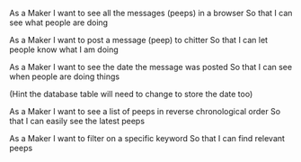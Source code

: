 As a Maker
I want to see all the messages (peeps)
in a browser
So that I can see what people are doing


As a Maker
I want to post a message (peep) to chitter
So that I can let people know what I am doing  


As a Maker
I want to see the date the message was posted
So that I can see when people are doing things

(Hint the database table will need to change to store the date too)

As a Maker
I want to see a list of peeps in reverse chronological order
So that I can easily see the latest peeps


As a Maker
I want to filter on a specific keyword
So that I can find relevant peeps
